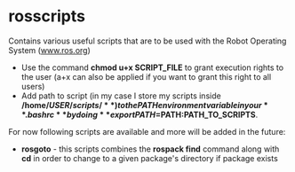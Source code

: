 # rosscripts
Contains various useful scripts that are to be used with the Robot Operating System (www.ros.org)

 * Use the command **chmod u+x SCRIPT_FILE** to grant execution rights to the user (a+x can also be applied if you want to grant this right to all users)
 * Add path to script (in my case I store my scripts inside **/home/$USER/scripts/**) to the PATH environment variable in your **.bashrc** by doing **export PATH=$PATH:PATH_TO_SCRIPTS**.

For now following scripts are available and more will be added in the future:
 * **rosgoto** - this scripts combines the **rospack find** command along with **cd** in order to change to a given package's directory if package exists
